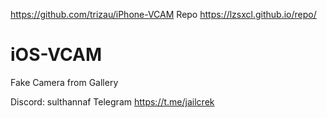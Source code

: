 https://github.com/trizau/iPhone-VCAM
Repo https://lzsxcl.github.io/repo/

# iOS-VCAM
Fake Camera from Gallery

Discord: sulthannaf 
Telegram https://t.me/jailcrek
